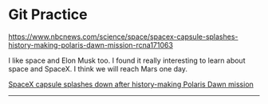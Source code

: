 # Git Practice

https://www.nbcnews.com/science/space/spacex-capsule-splashes-history-making-polaris-dawn-mission-rcna171063

I like space and Elon Musk too. I found it really interesting to learn about space and SpaceX. I think we will reach Mars one day. 

[SpaceX capsule splashes down after history-making Polaris Dawn mission](https://www.nbcnews.com/science/space/spacex-capsule-splashes-history-making-polaris-dawn-mission-rcna171063)

---